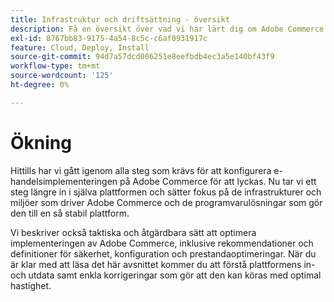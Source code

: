 ```yaml
---
title: Infrastruktur och driftsättning - översikt
description: Få en översikt över vad vi har lärt dig om Adobe Commerce lösning hittills.
exl-id: 8767bb83-9175-4a54-8c5c-c6af0931917c
feature: Cloud, Deploy, Install
source-git-commit: 94d7a57dcd006251e8eefbdb4ec3a5e140bf43f9
workflow-type: tm+mt
source-wordcount: '125'
ht-degree: 0%

---
```


# Ökning

Hittills har vi gått igenom alla steg som krävs för att konfigurera e-handelsimplementeringen på Adobe Commerce för att lyckas. Nu tar vi ett steg längre in i själva plattformen och sätter fokus på de infrastrukturer och miljöer som driver Adobe Commerce och de programvarulösningar som gör den till en så stabil plattform.

Vi beskriver också taktiska och åtgärdbara sätt att optimera implementeringen av Adobe Commerce, inklusive rekommendationer och definitioner för säkerhet, konfiguration och prestandaoptimeringar. När du är klar med att läsa det här avsnittet kommer du att förstå plattformens in- och utdata samt enkla korrigeringar som gör att den kan köras med optimal hastighet.
